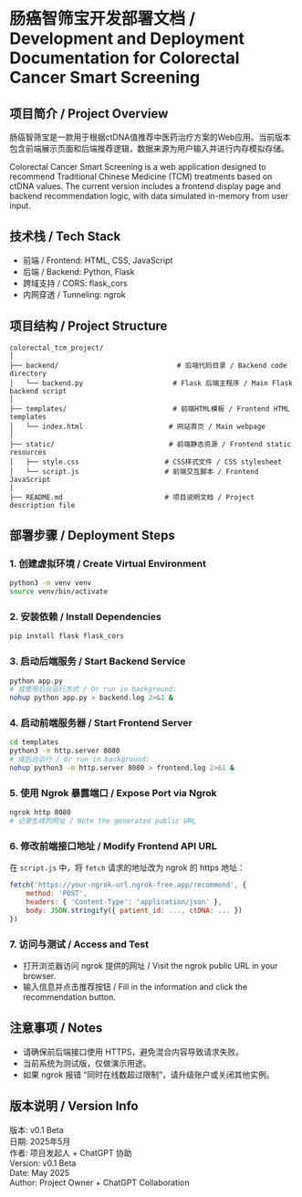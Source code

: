 
# 肠癌智筛宝开发部署文档 / Development and Deployment Documentation for Colorectal Cancer Smart Screening

## 项目简介 / Project Overview

肠癌智筛宝是一款用于根据ctDNA值推荐中医药治疗方案的Web应用。当前版本包含前端展示页面和后端推荐逻辑，数据来源为用户输入并进行内存模拟存储。

Colorectal Cancer Smart Screening is a web application designed to recommend Traditional Chinese Medicine (TCM) treatments based on ctDNA values. The current version includes a frontend display page and backend recommendation logic, with data simulated in-memory from user input.

## 技术栈 / Tech Stack

- 前端 / Frontend: HTML, CSS, JavaScript
- 后端 / Backend: Python, Flask
- 跨域支持 / CORS: flask_cors
- 内网穿透 / Tunneling: ngrok

## 项目结构 / Project Structure

```
colorectal_tcm_project/
│
├── backend/                             # 后端代码目录 / Backend code directory
│   └── backend.py                      # Flask 后端主程序 / Main Flask backend script
│
├── templates/                          # 前端HTML模板 / Frontend HTML templates
│   └── index.html                     # 网站首页 / Main webpage
│
├── static/                            # 前端静态资源 / Frontend static resources
│   ├── style.css                     # CSS样式文件 / CSS stylesheet
│   └── script.js                     # 前端交互脚本 / Frontend JavaScript
│
├── README.md                         # 项目说明文档 / Project description file
```

## 部署步骤 / Deployment Steps

### 1. 创建虚拟环境 / Create Virtual Environment

```bash
python3 -m venv venv
source venv/bin/activate
```

### 2. 安装依赖 / Install Dependencies

```bash
pip install flask flask_cors
```

### 3. 启动后端服务 / Start Backend Service

```bash
python app.py
# 或使用后台运行方式 / Or run in background:
nohup python app.py > backend.log 2>&1 &
```

### 4. 启动前端服务器 / Start Frontend Server

```bash
cd templates
python3 -m http.server 8080
# 或后台运行 / Or run in background:
nohup python3 -m http.server 8080 > frontend.log 2>&1 &
```

### 5. 使用 Ngrok 暴露端口 / Expose Port via Ngrok

```bash
ngrok http 8080
# 记录生成的网址 / Note the generated public URL
```

### 6. 修改前端接口地址 / Modify Frontend API URL

在 `script.js` 中，将 `fetch` 请求的地址改为 ngrok 的 https 地址：

```js
fetch('https://your-ngrok-url.ngrok-free.app/recommend', {
    method: 'POST',
    headers: { 'Content-Type': 'application/json' },
    body: JSON.stringify({ patient_id: ..., ctDNA: ... })
})
```

### 7. 访问与测试 / Access and Test

- 打开浏览器访问 ngrok 提供的网址 / Visit the ngrok public URL in your browser.
- 输入信息并点击推荐按钮 / Fill in the information and click the recommendation button.

## 注意事项 / Notes

- 请确保前后端接口使用 HTTPS，避免混合内容导致请求失败。
- 当前系统为测试版，仅做演示用途。
- 如果 ngrok 报错 “同时在线数超过限制”，请升级账户或关闭其他实例。

## 版本说明 / Version Info

版本: v0.1 Beta  
日期: 2025年5月  
作者: 项目发起人 + ChatGPT 协助  
Version: v0.1 Beta  
Date: May 2025  
Author: Project Owner + ChatGPT Collaboration
